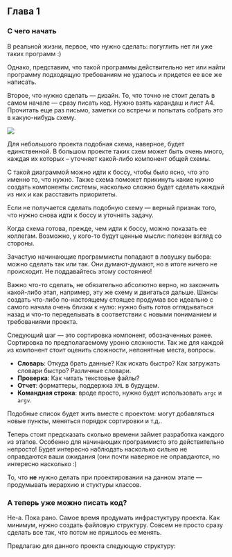 ## Глава 1

### С чего начать

В реальной жизни, первое, что нужно сделать: погуглить нет ли уже таких программ :)

Однако, представим, что такой программы действительно нет или найти программу подходящую требованиям не удалось и придется ее все же написать.

Второе, что нужно сделать — дизайн. То, что точно не стоит делать в самом начале — сразу писать код. Нужно взять карандаш и лист A4. Прочитать еще раз письмо, заметки со встречи и попытать собрать это в какую-нибудь схему.

![](http://yadi.sk/d/OlaBgcVdSi35W_XXL.jpg)

Для небольшого проекта подобная схема, наверное, будет единственной. В большом проекте таких схем может быть очень много, каждая их которых – уточняет какой-либо компонент общей схемы.

С такой диаграммой можно идти к боссу, чтобы было ясно, что это именно то, что нужно. Также схема поможет прикинуть какие нужно создать компоненты системы, насколько сложно будет сделать каждый из них и как расставить приоритеты.

Если не получается сделать подобную схему — верный признак того, что нужно снова идти к боссу и уточнять задачу.

Когда схема готова, прежде, чем идти к боссу, можно показать ее коллегам. Возможно, у кого-то будут ценные мысли: полезен взгляд со стороны.

Зачастую начинающие программисты попадают в ловушку выбора: можно сделать так или так. Они думают-думают, но в итоге ничего не происходит. Не поддавайтесь этому состоянию!

Важно что-то сделать, не обязательно абсолютно верно, но закончить какой-либо этап, например, эту же схему и двигаться дальше. Шансы создать что-либо по-настоящему стоящее продумав все идеально с самого начала очень близки к нулю: нужно быть готов оглядываться назад и что-то переделывать в соответствии с новыми пониманием и требованиями проекта.

Следующий шаг — это сортировка компонент, обозначенных ранее. Сортировка по предполагаемому уроню сложности. Так же для каждой из компонент стоит оценить сложности, непонятные места, вопросы.

* **Словарь**: Откуда брать данные? Как искать быстро? Как загружать словари быстро? Различные словари.
* **Проверка**: Как читать текстовые файлы?
* **Отчет**: форматтеры, поддержка `XML` в будущем.
* **Командная строка**: вроде просто, нужно будет использовать `argc` и `argv`.

Подобные список будет жить вместе с проектом: могут добавляться новые пункты, меняться порядок сортировки и т.д..

Теперь стоит предсказать сколько времени займет разработка каждого из этапов. Особенно для начинающих программисто это действительно непросто! Будет интересно наблюдать насколько сильно не оправдаются ваши ожидания (они почти наверное не оправдаются, но интересно насколько :)

То, что **не** нужно делать при проектировании на данном этапе — продумывать иерархию и стуктуры классов.

### А теперь уже можно писать код?

Не-а. Пока рано. Самое время продумать инфрастуктуру проекта. Как минимум, нужно создать файловую структуру. Совсем не просто сразу сделать все так, что потом не пришлось ее менять.

Предлагаю для данного проекта следующую структуру:



